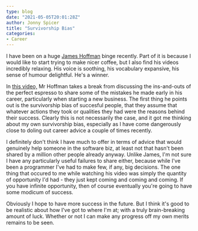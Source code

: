 ```yaml
---
type: blog
date: "2021-05-05T20:01:28Z"
author: Jonny Spicer
title: "Survivorship Bias"
categories:
- Career
---
```

I have been on a huge [James Hoffman](https://www.youtube.com/channel/UCMb0O2CdPBNi-QqPk5T3gsQ) binge recently. Part of it is because I would like to start trying to make nicer coffee,
but I also find his videos incredibly relaxing. His voice is soothing, his vocabulary expansive, his sense of humour delightful. He's a winner.

In [this video,](https://www.youtube.com/watch?v=nBkKwT-1CaQ) Mr Hoffman takes a break from discussing the ins-and-outs of the perfect espresso to share some of the mistakes he made
early in his career, particularly when starting a new business. The first thing he points out is the survivorship bias of succesful people, that they assume that whatever actions
they took or qualities they had were the reasons behind their success. Clearly this is not necessarily the case, and it got me thinking about my own survivorship bias, especially
as I have come dangerously close to doling out career advice a couple of times recently.

I definitely don't think I have much to offer in terms of advice that would genuinely help someone in the software biz, at least not that hasn't been shared by a million other people
already anyway. Unlike James, I'm not sure I have any particularly useful failures to share either, because while I've been a programmer I've had to make few, if any, big decisions.
The one thing that occured to me while watching his video was simply the quantity of opportunity I'd had - they just kept coming and coming and coming. If you have infinite
opportunity, then of course eventually you're going to have some modicum of success.

Obviously I hope to have more success in the future. But I think it's good to be realistic about how I've got to where I'm at; with a truly brain-breaking amount of luck. Whether or
not I can make any progress off my own merits remains to be seen.
